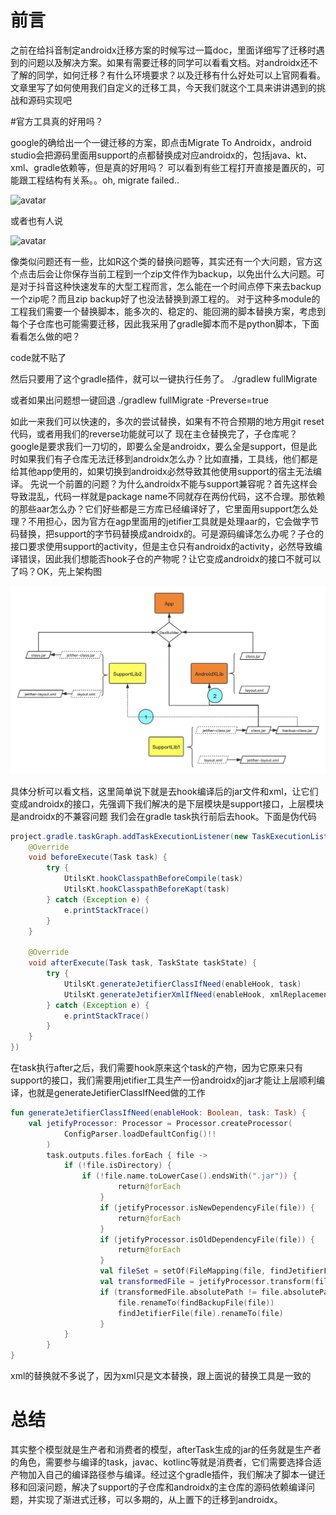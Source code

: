 
# 前言

之前在给抖音制定androidx迁移方案的时候写过一篇doc，里面详细写了迁移时遇到的问题以及解决方案。如果有需要迁移的同学可以看看文档。对androidx还不了解的同学，如何迁移？有什么环境要求？以及迁移有什么好处可以上官网看看。文章里写了如何使用我们自定义的迁移工具，今天我们就这个工具来讲讲遇到的挑战和源码实现吧

#官方工具真的好用吗？

google的确给出一个一键迁移的方案，即点击Migrate To Androidx，android studio会把源码里面用support的点都替换成对应androidx的，包括java、kt、xml、gradle依赖等，但是真的好用吗？
可以看到有些工程打开直接是置灰的，可能跟工程结构有关系。。oh, migrate failed..

![avatar](https://note.youdao.com/yws/public/resource/90e0e85a89029ebff0ad090ff0603f41/xmlnote/DF41F83744414E9AAC229BAA438E06F0/7604)

或者也有人说

![avatar](https://note.youdao.com/yws/public/resource/90e0e85a89029ebff0ad090ff0603f41/xmlnote/93DF04859EEE4911AC9473135397AE62/7602)

像类似问题还有一些，比如R这个类的替换问题等，其实还有一个大问题，官方这个点击后会让你保存当前工程到一个zip文件作为backup，以免出什么大问题。可是对于抖音这种快速发车的大型工程而言，怎么能在一个时间点停下来去backup一个zip呢？而且zip backup好了也没法替换到源工程的。
对于这种多module的工程我们需要一个替换脚本，能多次的、稳定的、能回溯的脚本替换方案，考虑到每个子仓库也可能需要迁移，因此我采用了gradle脚本而不是python脚本，下面看看怎么做的吧？

code就不贴了

然后只要用了这个gradle插件，就可以一键执行任务了。
./gradlew fullMigrate

或者如果出问题想一键回退
./gradlew fullMigrate -Preverse=true

如此一来我们可以快速的，多次的尝试替换，如果有不符合预期的地方用git reset代码，或者用我们的reverse功能就可以了
现在主仓替换完了，子仓库呢？
google是要求我们一刀切的，即要么全是androidx，要么全是support，但是此时如果我们有子仓库无法迁移到androidx怎么办？比如直播，工具线，他们都是给其他app使用的，如果切换到androidx必然导致其他使用support的宿主无法编译。
先说一个前置的问题？为什么androidx不能与support兼容呢？首先这样会导致混乱，代码一样就是package name不同就存在两份代码，这不合理。那依赖的那些aar怎么办？它们好些都是三方库已经编译好了，它里面用support怎么处理？不用担心，因为官方在agp里面用的jetifier工具就是处理aar的，它会做字节码替换，把support的字节码替换成androidx的。可是源码编译怎么办呢？子仓的接口要求使用support的activity，但是主仓只有androidx的activity，必然导致编译错误，因此我们想能否hook子仓的产物呢？让它变成androidx的接口不就可以了吗？OK，先上架构图



![avatar](androidx.png)



具体分析可以看文档，这里简单说下就是去hook编译后的jar文件和xml，让它们变成androidx的接口，先强调下我们解决的是下层模块是support接口，上层模块是androidx的不兼容问题
我们会在gradle task执行前后去hook。下面是伪代码

```java
project.gradle.taskGraph.addTaskExecutionListener(new TaskExecutionListener() {
    @Override
    void beforeExecute(Task task) {
        try {
            UtilsKt.hookClasspathBeforeCompile(task)
            UtilsKt.hookClasspathBeforeKapt(task)
        } catch (Exception e) {
            e.printStackTrace()
        }
    }

    @Override
    void afterExecute(Task task, TaskState taskState) {
        try {
            UtilsKt.generateJetifierClassIfNeed(enableHook, task)
            UtilsKt.generateJetifierXmlIfNeed(enableHook, xmlReplacement, task)
        } catch (Exception e) {
            e.printStackTrace()
        }
    }
})
```

在task执行after之后，我们需要hook原来这个task的产物，因为它原来只有support的接口，我们需要用jetifier工具生产一份androidx的jar才能让上层顺利编译，也就是generateJetifierClassIfNeed做的工作

```kotlin
fun generateJetifierClassIfNeed(enableHook: Boolean, task: Task) {
    val jetifyProcessor: Processor = Processor.createProcessor(
            ConfigParser.loadDefaultConfig()!!
        )
        task.outputs.files.forEach { file ->
            if (!file.isDirectory) {
                if (!file.name.toLowerCase().endsWith(".jar")) {
                        return@forEach
                    }
                    if (jetifyProcessor.isNewDependencyFile(file)) {
                        return@forEach
                    }
                    if (jetifyProcessor.isOldDependencyFile(file)) {
                        return@forEach
                    }
                    val fileSet = setOf(FileMapping(file, findJetifierFile(file)))
                    val transformedFile = jetifyProcessor.transform(fileSet, false).single()
                    if (transformedFile.absolutePath != file.absolutePath) {
                        file.renameTo(findBackupFile(file))
                        findJetifierFile(file).renameTo(file)
                    }
            }
        }
}
```

xml的替换就不多说了，因为xml只是文本替换，跟上面说的替换工具是一致的

# 总结

其实整个模型就是生产者和消费者的模型，afterTask生成的jar的任务就是生产者的角色，需要参与编译的task，javac、kotlinc等就是消费者，它们需要选择合适产物加入自己的编译路径参与编译。经过这个gradle插件，我们解决了脚本一键迁移和回滚问题，解决了support的子仓库和androidx的主仓库的源码依赖编译问题，并实现了渐进式迁移，可以多期的，从上置下的迁移到androidx。
